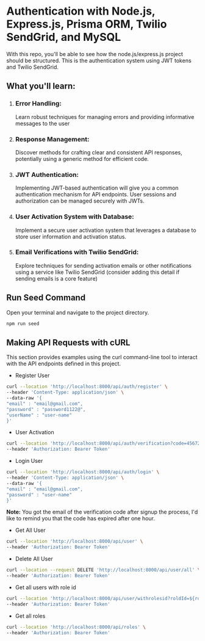 # Authentication with Node.js, Express.js, Prisma ORM, Twilio SendGrid, and MySQL

With this repo, you'll be able to see how the node.js/express.js project should be structured. This is the authentication system using JWT tokens and Twilio SendGrid.

## What you'll learn:

1. ### Error Handling:
   Learn robust techniques for managing errors and providing informative messages to the user

2. ### Response Management:
   Discover methods for crafting clear and consistent API responses, potentially using a generic method for efficient code.

3. ### JWT Authentication:
   Implementing JWT-based authentication will give you a common authentication mechanism for API endpoints. User sessions and authorization 
   can be managed securely with JWTs.

4. ### User Activation System with Database:
   Implement a secure user activation system that leverages a database to store user information and activation status.

5. ### Email Verifications with Twilio SendGrid:
   Explore techniques for sending activation emails or other notifications using a service like Twilio SendGrid (consider adding this 
   detail if sending emails is a core feature)

## Run Seed Command

Open your terminal and navigate to the project directory.
```bash
npm run seed
```

## Making API Requests with cURL

This section provides examples using the curl command-line tool to interact with the API endpoints defined in this project.

- Register User

```bash
curl --location 'http://localhost:8000/api/auth/register' \
--header 'Content-Type: application/json' \
--data-raw '{
"email" : "email@gmail.com",
"password" : "password1122@",
"userName" : "user-name"
}'
```

- User Activation

```bash
curl --location 'http://localhost:8000/api/auth/verification?code=45672' \
--header 'Authorization: Bearer Token'
```

- Login User

```bash
curl --location 'http://localhost:8000/api/auth/login' \
--header 'Content-Type: application/json' \
--data-raw '{
"email" : "email@gmail.com",
"password" : "user-name"
}'
```

**Note:** You got the email of the verification code after signup the process, I'd like to remind you that the code has expired after one hour.

- Get All User

```bash
curl --location 'http://localhost:8000/api/user' \
--header 'Authorization: Bearer Token'
```

- Delete All User

```bash
curl --location --request DELETE 'http://localhost:8000/api/user/all' \
--header 'Authorization: Bearer Token'
```

- Get all users with role id

```bash
curl --location 'http://localhost:8000/api/user/withrolesid?roldId=${rold_id}' \
--header 'Authorization: Bearer Token'
```

- Get all roles
```bash
curl --location 'http://localhost:8000/api/roles' \
--header 'Authorization: Bearer Token'
```

